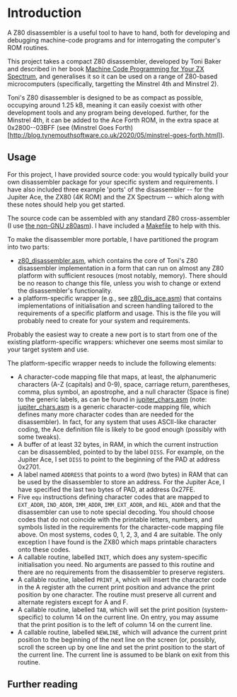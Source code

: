 # Introduction

A Z80 disassembler is a useful tool to have to hand, both for developing and debugging machine-code programs and for interrogating the computer's ROM routines.

This project takes a compact Z80 disassembler, developed by Toni Baker and described in her book [Machine Code Programming for Your ZX Spectrum](https://ia600604.us.archive.org/view_archive.php?archive=/1/items/World_of_Spectrum_June_2017_Mirror/World%20of%20Spectrum%20June%202017%20Mirror.zip&file=World%20of%20Spectrum%20June%202017%20Mirror/sinclair/books/m/MasteringMachineCodeOnYourZXSpectrum.pdf), and generalises it so it can be used on a range of Z80-based microcomputers (specifically, targetting the Minstrel 4th and Minstrel 2).

Toni's Z80 disassembler is designed to be as compact as possible, occupying around 1.25 kB, meaning it can easily coexist with other development tools and any program being developed. further, for the Minstrel 4th, it can be added to the Ace Forth ROM, in the extra space at 0x2800--03BFF (see (Minstrel Goes Forth)[http://blog.tynemouthsoftware.co.uk/2020/05/minstrel-goes-forth.html]).


## Usage

For this project, I have provided source code: you would typically build your own disassembler package for your specific system and requirements. I have also included three example 'ports' of the disassembler -- for the Jupiter Ace, the ZX80 (4K ROM) and the ZX Spectrum -- which along with these notes should help you get started.

The source code can be assembled with any standard Z80 cross-assembler (I use [the non-GNU z80asm](https://savannah.nongnu.org/projects/z80asm/)). I have included a [Makefile](Makefile) to help with this.

To make the disassembler more portable, I have partitioned the program into two parts:

- [z80_disassembler.asm](z80_disassembler.asm), which contains the core of Toni's Z80 disassembler implementation in a form that can run on almost any Z80 platform with sufficient resouces (most notably, memory). There should be no reason to change this file, unless you wish to change or extend the disassembler's functionality.
- a platform-specific wrapper (e.g., see [z80_dis_ace.asm](z80_dis_ace.asm)) that contains implementations of initialisation and screen handling tailored to the requirements of a specific platform and usage. This is the file you will probably need to create for your system and requirements.

Probably the easiest way to create a new port is to start from one of the existing platform-specific wrappers: whichever one seems most similar to your target system and use.

The platform-specific wrapper needs to include the following elements:
- A character-code mapping file that maps, at least, the alphanumeric characters (A-Z (capitals) and 0-9), space, carriage return, parentheses, comma, plus symbol, an apostrophe, and a null character (Space is fine) to the generic labels, as can be found in [jupiter_chars.asm](../utilities/jupiter_chars.asm) (note: [jupiter_chars.asm](../utilities/jupiter_chars.asm) is a generic character-code mapping file, which defines many more character codes than are needed for the disassembler). In fact, for any system that uses ASCII-like character coding, the Ace definition file is likely to be good enough (possibly with some tweaks).
- A buffer of at least 32 bytes, in RAM, in which the current instruction can be disassembled, pointed to by the label `DISS`. For example, on the Jupiter Ace, I set `DISS` to point to the beginning of the PAD at address 0x2701.
- A label named `ADDRESS` that points to a word (two bytes) in RAM that can be used by the disassembler to store an address. For the Jupiter Ace, I have specified the last two bytes of PAD, at address 0x27FE.
- Five `equ` instructions defining character codes that are mapped to `EXT_ADDR`, `IND_ADDR`, `IMM_ADDR`, `IMM_EXT_ADDR`, and `REL_ADDR` and that the disassembler can use to note special decoding. You should choose codes that do not coincide with the printable letters, numbers, and symbols listed in the requirements for the character-code mapping file above. On most systems, codes 0, 1, 2, 3, and 4 are suitable. The only exception I have found is the ZX80 which maps printable characters onto these codes.
- A callable routine, labelled `INIT`, which does any system-specific initialisation you need. No arguments are passed to this routine and there are no requirements from the disassembler to preserve registers.
- A callable routine, labelled `PRINT_A`, which will insert the character code in the A register ath the current print position and advance the print position by one character. The routine must preserve all current and alternate registers except for A and F.
- A callable routine, labelled `TAB`, which will set the print position (system-specific) to column 14 on the current line. On entry, you may assume that the print position is to the left of column 14 on the current line.
- A callable routine, labelled `NEWLINE`, which will advance the current print position to the beginning of the next line on the screen (or, possibly, scroll the screen up by one line and set the print position to the start of the current line. The current line is assumed to be blank on exit from this routine.


## Further reading

